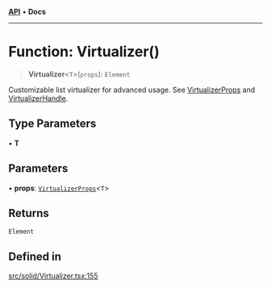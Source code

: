 [**API**](../../API.md) • **Docs**

***

# Function: Virtualizer()

> **Virtualizer**\<`T`\>(`props`): `Element`

Customizable list virtualizer for advanced usage. See [VirtualizerProps](../interfaces/VirtualizerProps.md) and [VirtualizerHandle](../interfaces/VirtualizerHandle.md).

## Type Parameters

• **T**

## Parameters

• **props**: [`VirtualizerProps`](../interfaces/VirtualizerProps.md)\<`T`\>

## Returns

`Element`

## Defined in

[src/solid/Virtualizer.tsx:155](https://github.com/inokawa/virtua/blob/2354131db851fd7526c2b9bc4d9c490858dbde64/src/solid/Virtualizer.tsx#L155)
